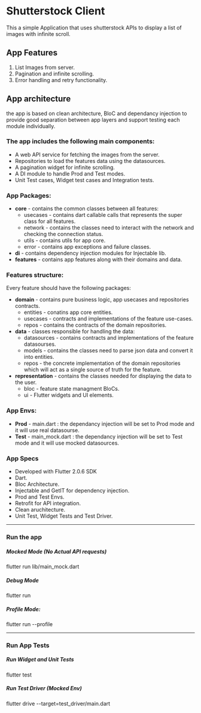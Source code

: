 # Shutterstock Client
This a simple Application that uses shutterstock APIs to display a list of images with infinite scroll.
 

## App Features 
 
1.   List Images from server.
2.   Pagination and infinite scrolling.
2.   Error handling and retry functionality.

## App architecture
the app is based on clean architecture, BloC and dependancy injection to provide good separation between app layers and support testing each module individually.

### The app includes the following main components:

* A web API service for fetching the images from the server.
* Repositories to load the features data using the datasources. 
* A pagination widget for infinite scrolling.
* A DI module to handle Prod and Test modes.
* Unit Test cases, Widget test cases and Integration tests.

### App Packages:
* **core** - contains the common classes between all features: 
  * usecases - contains dart callable calls that represents the super class for all features.
  * network - contains the classes need to interact with the network and checking the connection status.
  * utils - contains utils for app core.
  * error - contains app exceptions and failure classes.
* **di** - contains dependency injection modules for Injectable lib.
* **features** - contains app features along with their domains and data. 


### Features structure:
Every feature should have the following packages:
* **domain** - contains pure business logic, app usecases and repositories contracts.
  * entities - conatins app core entities.
  * usecases - contracts and implementations of the feature use-cases.
  * repos - contains the contracts of the domain repositories. 
* **data** - classes responsible for handling the data: 
  * datasources - contains contracts and implementations of the feature datasourses.
  * models - contains the classes need to parse json data and convert it into entities.
  * repos - the concrete implementation of the domain repositories which will act as a single source of truth for the feature. 
* **representation** - contains the classes needed for displaying the data to the user.
  * bloc - feature state managment BloCs.
  * ui - Flutter widgets and UI elements.

### App Envs:
* **Prod** - main.dart : the dependancy injection will be set to Prod mode and it will use real datasourse.
* **Test** - main_mock.dart : the dependancy injection will be set to Test mode and it will use mocked datasources.


### App Specs
* Developed with Flutter 2.0.6 SDK
* Dart. 
* Bloc Architecture.
* Injectable and GetIT for dependency injection.
* Prod and Test Envs.
* Retrofit for API integration.
* Clean aruchitecture. 
* Unit Test, Widget Tests and Test Driver.
------ 

### Run the app

#####  Mocked Mode (No Actual API requests)
flutter run lib/main_mock.dart 
#####  Debug Mode
flutter run 
#####  Profile Mode:
flutter run --profile

------ 

### Run App Tests
#####  Run Widget and Unit Tests
flutter test
#####  Run Test Driver (Mocked Env) 
flutter drive --target=test_driver/main.dart